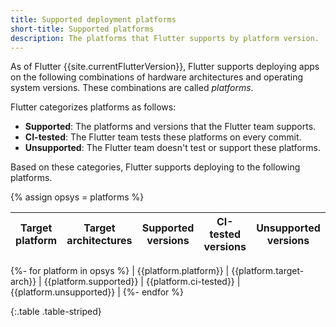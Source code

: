 ```yaml
---
title: Supported deployment platforms
short-title: Supported platforms
description: The platforms that Flutter supports by platform version.
---
```


As of Flutter {{site.currentFlutterVersion}},
Flutter supports deploying apps on the following combinations of
hardware architectures and operating system versions.
These combinations are called _platforms_.

Flutter categorizes platforms as follows:

* **Supported**: The platforms and versions that the Flutter team supports.
* **CI-tested**: The Flutter team tests these platforms on every commit.
* **Unsupported**: The Flutter team doesn't test or support these platforms.

Based on these categories,
Flutter supports deploying to the following platforms.

{% assign opsys = platforms %}

| Target platform | Target architectures | Supported versions | CI-tested versions |  Unsupported versions |
|---|:---:|:---:|:---:|:---:|
{%- for platform in opsys %}
  | {{platform.platform}} | {{platform.target-arch}} | {{platform.supported}} | {{platform.ci-tested}} | {{platform.unsupported}} |
{%- endfor %}

{:.table .table-striped}
